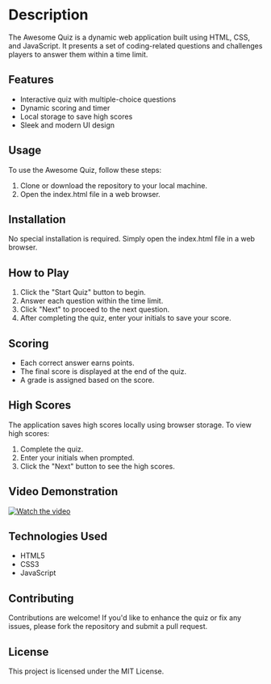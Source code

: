 # Description

The Awesome Quiz is a dynamic web application built using HTML, CSS, and JavaScript. It presents a set of coding-related questions and challenges players to answer them within a time limit.

## Features

- Interactive quiz with multiple-choice questions
- Dynamic scoring and timer
- Local storage to save high scores
- Sleek and modern UI design

## Usage

To use the Awesome Quiz, follow these steps:

1. Clone or download the repository to your local machine.
2. Open the index.html file in a web browser.

## Installation

No special installation is required. Simply open the index.html file in a web browser.

## How to Play

1. Click the "Start Quiz" button to begin.
2. Answer each question within the time limit.
3. Click "Next" to proceed to the next question.
4. After completing the quiz, enter your initials to save your score.

## Scoring

- Each correct answer earns points.
- The final score is displayed at the end of the quiz.
- A grade is assigned based on the score.

## High Scores

The application saves high scores locally using browser storage. To view high scores:

1. Complete the quiz.
2. Enter your initials when prompted.
3. Click the "Next" button to see the high scores.

## Video Demonstration

[![Watch the video](link_to_your_thumbnail_image)](link_to_your_video)

## Technologies Used

- HTML5
- CSS3
- JavaScript

## Contributing

Contributions are welcome! If you'd like to enhance the quiz or fix any issues, please fork the repository and submit a pull request.

## License

This project is licensed under the MIT License.

